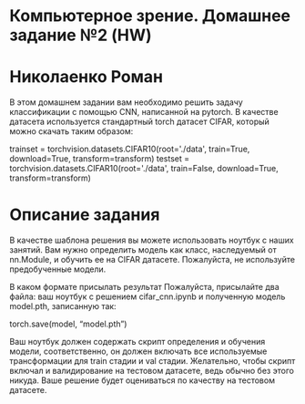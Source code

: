 # Компьютерное зрение. Домашнее задание №2 (HW)
# Николаенко Роман

В этом домашнем задании вам необходимо решить задачу классификации с помощью CNN, написанной на pytorch. В качестве датасета используется стандартный torch датасет CIFAR, который можно скачать таким образом:

trainset = torchvision.datasets.CIFAR10(root='./data', train=True,
                                        download=True, transform=transform)
testset = torchvision.datasets.CIFAR10(root='./data', train=False,
                                       download=True, transform=transform)

# Описание задания
В качестве шаблона решения вы можете использовать ноутбук с наших занятий. Вам нужно определить модель как класс, наследуемый от nn.Module, и обучить ее на CIFAR датасете. Пожалуйста, не используйте предобученные модели.

В каком формате присылать результат
Пожалуйста, присылайте два файла: ваш ноутбук с решением cifar_cnn.ipynb и полученную модель model.pth, записанную так:

torch.save(model, “model.pth”)

Ваш ноутбук должен содержать скрипт определения и обучения модели, соответственно, он должен включать все используемые трансформации для train стадии и val стадии. Желательно, чтобы скрипт включал и валидирование на тестовом датасете, ведь обычно без этого никуда. Ваше решение будет оцениваться по качеству на тестовом датасете.
 
